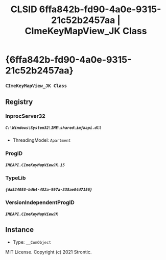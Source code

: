 ﻿---
title: "CLSID 6ffa842b-fd90-4a0e-9315-21c52b2457aa | CImeKeyMapView_JK Class"
excerpt: What is COM-Object CLSID 6ffa842b-fd90-4a0e-9315-21c52b2457aa?
---

# {6ffa842b-fd90-4a0e-9315-21c52b2457aa}

### `CImeKeyMapView_JK Class`

## Registry


### InprocServer32

##### `C:\Windows\System32\IME\shared\imjkapi.dll`
* ThreadingModel: `Apartment`

### ProgID

##### `IMEAPI.CImeKeyMapViewJK.15`

### TypeLib

##### `{da524058-bdb4-482a-997a-338ae04d7156}`

### VersionIndependentProgID

##### `IMEAPI.CImeKeyMapViewJK`

## Instance

* Type: `__ComObject`

MIT License. Copyright (c) 2021 Strontic.


